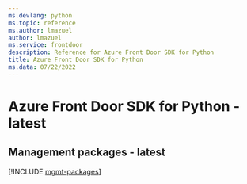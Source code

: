 ```yaml
---
ms.devlang: python
ms.topic: reference
ms.author: lmazuel
author: lmazuel
ms.service: frontdoor
description: Reference for Azure Front Door SDK for Python
title: Azure Front Door SDK for Python
ms.data: 07/22/2022
---
```

# Azure Front Door SDK for Python - latest

## Management packages - latest
[!INCLUDE [mgmt-packages](front-door-mgmt-index.md)]